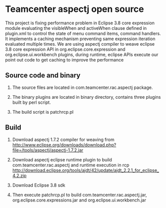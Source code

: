 # Teamcenter aspectj open source
This project is fixing performance problem in Eclipse 3.8 core expression module evaluating the visibleWhen and activeWhen clause defined in plugin.xml to control the state of menu command items, command handlers. It implements a caching mechanism preventing same expression iteration evaluated multiple times. We are using aspectj compiler to weave eclipse 3.8 core expression API in org.eclipse.core.expression and org.eclipse.ui.workbench plugins, during runtime, eclipse APIs execute our point out code to get caching to improve the performance 

## Source code and binary
1. The source files are located in com.teamcenter.rac.aspectj package.

2. The binary plugins are located in binary directory, contains three plugins built by perl script.

3. The build script is patchrcp.pl

## Build
1. Download aspectj 1.7.2 compiler for weaving from
http://www.eclipse.org/downloads/download.php?file=/tools/aspectj/aspectj-1.7.2.jar 

2. Download aspectj eclipse runtime plugin to build com.teamcenter.rac.aspectj and runtime execution in rcp
http://download.eclipse.org/tools/ajdt/42/update/ajdt_2.2.1_for_eclipse_4.2.zip

3. Download Eclipse 3.8 sdk

4. Then execute patchrcp.pl to build com.teamcenter.rac.aspectj.jar, org.eclipse.core.expressions.jar and org.eclipse.ui.workbench.jar 

